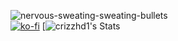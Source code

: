 ![nervous-sweating-sweating-bullets](https://github.com/crizzhd1/crizzhd1/assets/61610761/a33f0443-1131-4929-b970-5bc5074284a6)  
[![ko-fi](https://ko-fi.com/img/githubbutton_sm.svg)](https://ko-fi.com/P5P3DQUDH)
[![crizzhd1's Stats](https://github-readme-stats.vercel.app/api?username=crizzhd1&theme=outrun&show_icons=true&hide_border=true&count_private=true)
                                                                                                                                 





